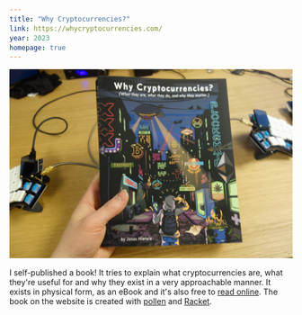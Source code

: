 ```yaml
---
title: "Why Cryptocurrencies?"
link: https://whycryptocurrencies.com/
year: 2023
homepage: true
---
```


![](/images/whycrypto/cover-hand.png)

I self-published a book! It tries to explain what cryptocurrencies are, what they're useful for and why they exist in a very approachable manner.
It exists in physical form, as an eBook and it's also free to [read online][link].
The book on the website is created with [pollen][] and [Racket][].

[link]: https://whycryptocurrencies.com/ "Why Cryptocurrencies?"
[pollen]: https://docs.racket-lang.org/pollen/ "Pollen"
[Racket]: https://docs.racket-lang.org/ "Racket"
